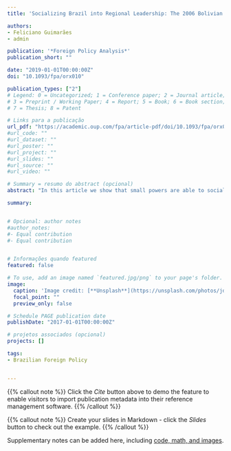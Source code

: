```yaml
---
title: 'Socializing Brazil into Regional Leadership: The 2006 Bolivian Gas Crisis and the Role of Small Powers in Promoting Master Roles Transitions'

authors:
- Feliciano Guimarães
- admin

publication: '*Foreign Policy Analysis*'
publication_short: ""

date: "2019-01-01T00:00:00Z"
doi: "10.1093/fpa/orx010"

publication_types: ["2"]
# Legend: 0 = Uncategorized; 1 = Conference paper; 2 = Journal article;
# 3 = Preprint / Working Paper; 4 = Report; 5 = Book; 6 = Book section;
# 7 = Thesis; 8 = Patent

# Links para a publicação
url_pdf: "https://academic.oup.com/fpa/article-pdf/doi/10.1093/fpa/orx010/27192399/orx010.pdf"
#url_code: ""
#url_dataset: ""
#url_poster: ""
#url_project: ""
#url_slides: ""
#url_source: ""
#url_video: ""

# Summary = resumo do abstract (opcional)
abstract: "In this article we show that small powers are able to socialize regional leaders using altercasting strategies. The altercasting operates within the leader's role repertoire replacing the master role—natural leader—with a previously inactive role—regional paymaster. This process is only possible because altercasting empowers domestic oppositions and recalcitrant secondary powers against the leader's initial master role, which is perceived as inadequate or unfair, unbalancing the leader's decision-making process towards an entire master role remaking. Since the regional community is a projection of the regional leader's values and interests, altercasting represents an effective bottom-up strategy available for small powers to socialize regional leaders and change their local community. We propose a theory refinement on master role transitions based on a mechanism that incorporates altercasting, domestic …"

summary: 


# Opcional: author notes
#author_notes:
#- Equal contribution
#- Equal contribution


# Informações quando featured
featured: false

# To use, add an image named `featured.jpg/png` to your page's folder.
image:
  caption: 'Image credit: [**Unsplash**](https://unsplash.com/photos/jdD8gXaTZsc)'
  focal_point: ""
  preview_only: false

# Schedule PAGE publication date
publishDate: "2017-01-01T00:00:00Z"

# projetos associados (opcional)
projects: []

tags:
- Brazilian Foreign Policy


---
```


{{% callout note %}}
Click the *Cite* button above to demo the feature to enable visitors to import publication metadata into their reference management software.
{{% /callout %}}

{{% callout note %}}
Create your slides in Markdown - click the *Slides* button to check out the example.
{{% /callout %}}

Supplementary notes can be added here, including [code, math, and images](https://wowchemy.com/docs/writing-markdown-latex/).
